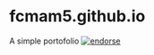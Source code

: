 # fcmam5.github.io
A simple portofolio
[![endorse](https://api.coderwall.com/Fcmam5/endorsecount.png)](https://coderwall.com/Fcmam5)
